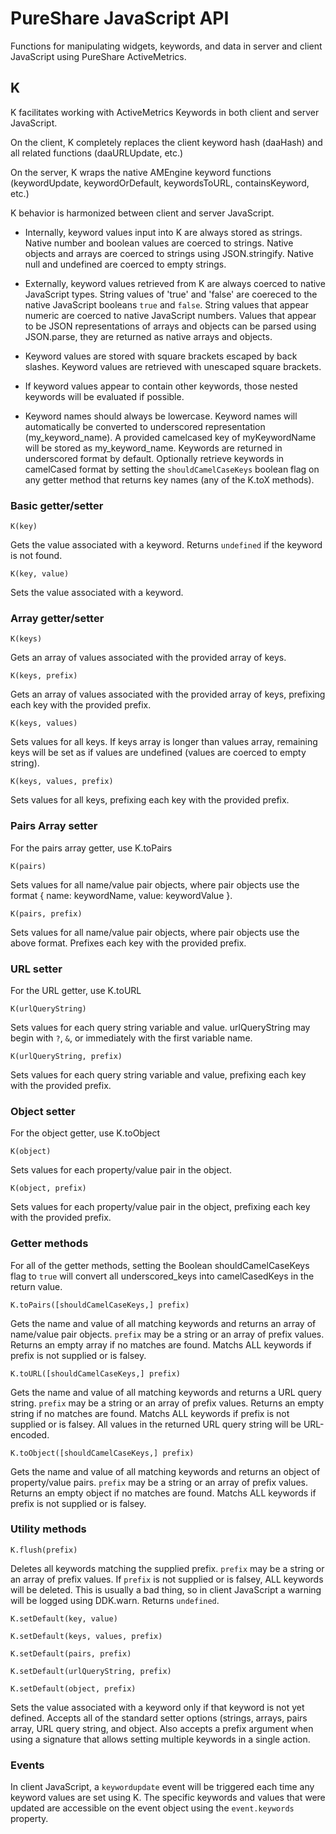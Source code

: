 # PureShare JavaScript API
Functions for manipulating widgets, keywords, and data in server and client JavaScript using PureShare ActiveMetrics.


## K
K facilitates working with ActiveMetrics Keywords in both client and server JavaScript.

On the client, K completely replaces the client keyword hash (daaHash) and all related functions (daaURLUpdate, etc.)

On the server, K wraps the native AMEngine keyword functions (keywordUpdate, keywordOrDefault, keywordsToURL, containsKeyword, etc.)

K behavior is harmonized between client and server JavaScript.

* Internally, keyword values input into K are always stored as strings.
Native number and boolean values are coerced to strings.
Native objects and arrays are coerced to strings using JSON.stringify.
Native null and undefined are coerced to empty strings.

* Externally, keyword values retrieved from K are always coerced to native JavaScript types.
String values of 'true' and 'false' are coereced to the native JavaScript booleans `true` and `false`.
String values that appear numeric are coerced to native JavaScript numbers.
Values that appear to be JSON representations of arrays and objects can be parsed using JSON.parse, they are returned as native arrays and objects.

* Keyword values are stored with square brackets escaped by back slashes.
Keyword values are retrieved with unescaped square brackets.

* If keyword values appear to contain other keywords, those nested keywords will be evaluated if possible.

* Keyword names should always be lowercase.
Keyword names will automatically be converted to underscored representation (my_keyword_name).
A provided camelcased key of myKeywordName will be stored as my_keyword_name.
Keywords are returned in underscored format by default. Optionally retrieve keywords in camelCased format by setting the `shouldCamelCaseKeys` boolean flag on any getter method that returns key names (any of the K.toX methods).


### Basic getter/setter

`K(key)`

Gets the value associated with a keyword.
Returns `undefined` if the keyword is not found.

`K(key, value)`

Sets the value associated with a keyword.


### Array getter/setter

`K(keys)`

Gets an array of values associated with the provided array of keys.

`K(keys, prefix)`

Gets an array of values associated with the provided array of keys, prefixing each key with the provided prefix.

`K(keys, values)`

Sets values for all keys.
If keys array is longer than values array, remaining keys will be set as if values are undefined (values are coerced to empty string).

`K(keys, values, prefix)`

Sets values for all keys, prefixing each key with the provided prefix.


### Pairs Array setter
For the pairs array getter, use K.toPairs

`K(pairs)`

Sets values for all name/value pair objects, where pair objects use the format { name: keywordName, value: keywordValue }.

`K(pairs, prefix)`

Sets values for all name/value pair objects, where pair objects use the above format.
Prefixes each key with the provided prefix.


### URL setter
For the URL getter, use K.toURL

`K(urlQueryString)`

Sets values for each query string variable and value.
urlQueryString may begin with `?`, `&`, or immediately with the first variable name.

`K(urlQueryString, prefix)`

Sets values for each query string variable and value, prefixing each key with the provided prefix.


### Object setter
For the object getter, use K.toObject

`K(object)`

Sets values for each property/value pair in the object.

`K(object, prefix)`

Sets values for each property/value pair in the object, prefixing each key with the provided prefix.


### Getter methods
For all of the getter methods, setting the Boolean shouldCamelCaseKeys flag to `true` will convert all underscored_keys into camelCasedKeys in the return value.

`K.toPairs([shouldCamelCaseKeys,] prefix)`

Gets the name and value of all matching keywords and returns an array of name/value pair objects.
`prefix` may be a string or an array of prefix values.
Returns an empty array if no matches are found.
Matchs ALL keywords if prefix is not supplied or is falsey.

`K.toURL([shouldCamelCaseKeys,] prefix)`

Gets the name and value of all matching keywords and returns a URL query string.
`prefix` may be a string or an array of prefix values.
Returns an empty string if no matches are found.
Matchs ALL keywords if prefix is not supplied or is falsey.
All values in the returned URL query string will be URL-encoded.

`K.toObject([shouldCamelCaseKeys,] prefix)`

Gets the name and value of all matching keywords and returns an object of property/value pairs.
`prefix` may be a string or an array of prefix values.
Returns an empty object if no matches are found.
Matchs ALL keywords if prefix is not supplied or is falsey.

### Utility methods

`K.flush(prefix)`

Deletes all keywords matching the supplied prefix.
`prefix` may be a string or an array of prefix values.
If `prefix` is not supplied or is falsey, ALL keywords will be deleted. This is usually a bad thing, so in client JavaScript a warning will be logged using DDK.warn.
Returns `undefined`.

`K.setDefault(key, value)`

`K.setDefault(keys, values, prefix)`

`K.setDefault(pairs, prefix)`

`K.setDefault(urlQueryString, prefix)`

`K.setDefault(object, prefix)`

Sets the value associated with a keyword only if that keyword is not yet defined.
Accepts all of the standard setter options (strings, arrays, pairs array, URL query string, and object.
Also accepts a prefix argument when using a signature that allows setting multiple keywords in a single action.


### Events
In client JavaScript, a `keywordupdate` event will be triggered each time any keyword values are set using K.
The specific keywords and values that were updated are accessible on the event object using the `event.keywords` property.
